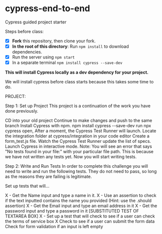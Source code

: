 # cypress-end-to-end
Cypress guided project starter

Steps before class:
- [X] **Fork** this repository, then clone your fork.
- [X] **In the root of this directory**: Run `npm install` to download dependencies.
- [X] Run the server using `npm start` 
- [X] In a separate terminal `npm install cypress --save-dev`

**This will install Cypress locally as a dev dependency for your project.**


We will install cypress before class starts because this takes some time to do. 


PROJECT: 

Step 1: Set up Project
This project is a continuation of the work you have done previously.

 CD into your old project
 Continue to make changes and push to the same branch
 Install Cypress with npm. npm install cypress --save-dev
 run npx cypress open, After a moment, the Cypress Test Runner will launch.
 Locate the integration folder at cypress/integration in your code editor
 Create a form_test.js file.
 Watch the Cypress Test Runner update the list of specs.
 Launch Cypress in interactive mode.
Note: You will see an error that says "No tests found in your file:" with your particular file path. This is because we have not written any tests yet. Now you will start writing tests.

Step 2: Write and Run Tests
In order to complete this challenge you will need to write and run the following tests. They do not need to pass, so long as the reasons they are failing is legitimate.

Set up tests that will...

 X - Get the Name input and type a name in it.
 X - Use an assertion to check if the text inputted contains the name you provided (Hint: use the .should assertion)
 X - Get the Email input and type an email address in it
 X - Get the password input and type a password in it [SUBSTITUTED TEST OF TEXTAREA BOX]
 X - Set up a test that will check to see if a user can check the terms of service box
 X Check to see if a user can submit the form data
 Check for form validation if an input is left empty
